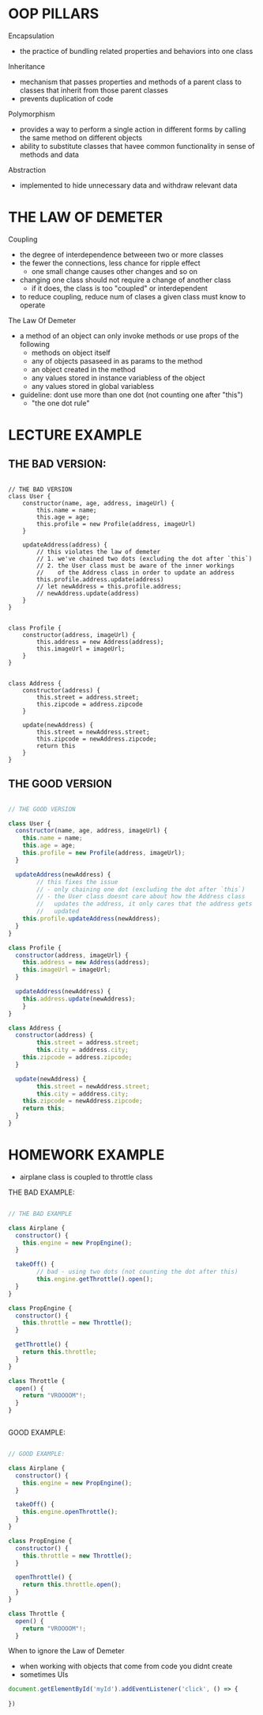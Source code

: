 # OOP PILLARS

Encapsulation
- the practice of bundling related properties and behaviors into
  one class


Inheritance
- mechanism that passes properties and methods of a parent class to classes
  that inherit from those parent classes
- prevents duplication of code 


Polymorphism
- provides a way to perform a single action in different forms by
  calling the same method on different objects
- ability to substitute classes that havee common functionality in sense of methods and data


Abstraction
- implemented to hide unnecessary data and withdraw relevant data



# THE LAW OF DEMETER



Coupling
- the degree of interdependence betweeen two or more classes
- the fewer the connections, less chance for ripple effect
	- one small change causes other changes and so on
- changing one class should not require a change of another class
	- if it does, the class is too "coupled" or interdependent
- to reduce coupling, reduce num of clases a given class must know to operate



The Law Of Demeter
- a method of an object can only invoke methods or use props of the following
	- methods on object itself
	- any of objects pasaseed in as params to the method
	- an object created in the method
	- any values stored in instance variabless of the object
	- any values stored in global variabless
- guideline: dont use more than one dot (not counting one after "this")
	* "the one dot rule"







# LECTURE EXAMPLE


## THE BAD VERSION:

```JS

// THE BAD VERSION
class User {
	constructor(name, age, address, imageUrl) {
		this.name = name;
		this.age = age;
		this.profile = new Profile(address, imageUrl)
	}

	updateAddress(address) {
		// this violates the law of demeter
		// 1. we've chained two dots (excluding the dot after `this`)
		// 2. the User class must be aware of the inner workings
		//    of the Address class in order to update an address
		this.profile.address.update(address)
		// let newAddress = this.profile.address;
		// newAddress.update(address)
	}
}


class Profile {
	constructor(address, imageUrl) {
		this.address = new Address(address);
		this.imageUrl = imageUrl;
	}
}


class Address {
	constructor(address) {
		this.street = address.street;
		this.zipcode = address.zipcode
	}

	update(newAddress) {
		this.street = newAddress.street;
		this.zipcode = newAddress.zipcode;
		return this
	}
}

```


## THE GOOD VERSION

```js

// THE GOOD VERSION

class User {
  constructor(name, age, address, imageUrl) {
    this.name = name;
    this.age = age;
    this.profile = new Profile(address, imageUrl);
  }

  updateAddress(newAddress) {
		// this fixes the issue 
		// - only chaining one dot (excluding the dot after `this`)
		// - the User class doesnt care about how the Address class
		//   updates the address, it only cares that the address gets 
		//   updated 
    this.profile.updateAddress(newAddress);
  }
}

class Profile {
  constructor(address, imageUrl) {
    this.address = new Address(address);
    this.imageUrl = imageUrl;
  }

  updateAddress(newAddress) {
    this.address.update(newAddress);
	}
}

class Address {
  constructor(address) {
		this.street = address.street;
		this.city = adddress.city;
    this.zipcode = address.zipcode;
  }

  update(newAddress) {
		this.street = newAddress.street;
		this.city = adddress.city;
    this.zipcode = newAddress.zipcode;
    return this;
  }
}


```







# HOMEWORK EXAMPLE


- airplane class is coupled to throttle class

THE BAD EXAMPLE:

```js

// THE BAD EXAMPLE

class Airplane {
  constructor() {
    this.engine = new PropEngine();
  }

  takeOff() {
		// bad - using two dots (not counting the dot after this)
		this.engine.getThrottle().open();
  }
}

class PropEngine {
  constructor() {
    this.throttle = new Throttle();
  }

  getThrottle() {
    return this.throttle;
  }
}

class Throttle {
  open() {
    return "VROOOOM"!;
  }
}



```


GOOD EXAMPLE:

```js

// GOOD EXAMPLE:

class Airplane {
  constructor() {
    this.engine = new PropEngine();
  }

  takeOff() {
    this.engine.openThrottle();
  }
}

class PropEngine {
  constructor() {
    this.throttle = new Throttle();
  }

  openThrottle() {
    return this.throttle.open();
  }
}

class Throttle {
  open() {
    return "VROOOOM"!;
  }

```


When to ignore the Law of Demeter
- when working with objects that come from code you didnt create
- sometimes UIs 


```js
document.getElementById('myId').addEventListener('click', () => {
	
})


```